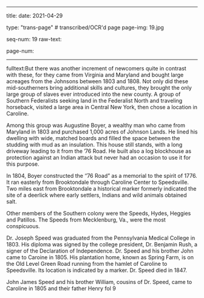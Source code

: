 
---

title: 
date: 2021-04-29

type: "trans-page" # transcribed/OCR'd page
page-img: 19.jpg

seq-num: 19
raw-text:

page-num:

---

fulltext:But there was another increment of newcomers quite in contrast with these, for they came from Virginia and Maryland and bought large acreages from the Johnsons between 1803 and 1808. Not only did these mid-southerners bring additional skills and cultures, they brought the only large group of slaves ever introduced into the new county. A group of Southern Federalists seeking land in the Federalist North and traveling horseback, visited a large area in Central New York, then chose a location in Caroline.

Among this group was Augustine Boyer, a wealthy man who came from Maryland in 1803 and purchased 1,000 acres of Johnson Lands. He lined his dwelling with wide, matched boards and filled the space between the studding with mud as an insulation. This house still stands, with a long driveway leading to it from the ’76 Road. He built also a log blockhouse as protection against an Indian attack but never had an occasion to use it for this purpose.

In 1804, Boyer constructed the ‘’76 Road” as a memorial to the spirit of 1776. It ran easterly from Brooktondale through Caroline Center to Speedsville. Two miles east from Brooktondale a historical marker formerly indicated the site of a deerlick where early settlers, Indians and wild animals obtained salt.

Other members of the Southern colony were the Speeds, Hydes, Heggies and Patillos. The Speeds from Mecklenburg, Va., were the most conspicuous.

Dr. Joseph Speed was graduated from the Pennsylvania Medical College in 1803. His diploma was signed by the college president, Dr. Benjamin Rush, a signer of the Declaration of Independence. Dr. Speed and his brother John came to Caroine in 1805. His plantation home, known as Spring Farm, is on the Old Level Green Road running from the hamlet of Caroline to Speedsville. Its location is indicated by a marker. Dr. Speed died in 1847.

John James Speed and his brother William, cousins of Dr. Speed, came to Caroline in 1805 and their father Henry fol 9 
